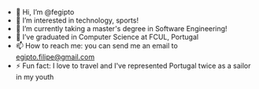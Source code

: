 - 👋 Hi, I’m @fegipto
- 👀 I’m interested in technology, sports!
- 🌱 I’m currently taking a master's degree in Software Engineering!
- 💞️ I’ve graduated in Computer Science at FCUL, Portugal
- 📫 How to reach me: you can send me an email to egipto.filipe@gmail.com
- ⚡ Fun fact: I love to travel and I've represented Portugal twice as a sailor in my youth

<!---
fegipto/fegipto is a ✨ special ✨ repository because its `README.md` (this file) appears on your GitHub profile.
You can click the Preview link to take a look at your changes.
--->
